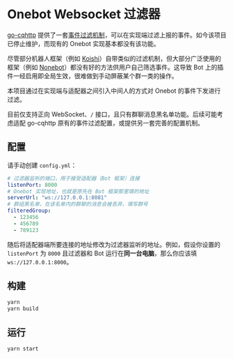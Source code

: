 # Onebot Websocket 过滤器

[go-cqhttp](https://github.com/Mrs4s/go-cqhttp) 提供了一套[事件过滤机制](https://docs.go-cqhttp.org/guide/eventfilter.html)，可以在实现端过滤上报的事件。如今该项目已停止维护，而现有的 Onebot 实现基本都没有该功能。

尽管部分机器人框架（例如 [Koishi](https://koishi.chat)）自带类似的过滤机制，但大部分广泛使用的框架（例如 [Nonebot](https://nonebot.dev)）都没有好的方法供用户自己筛选事件。这导致 Bot 上的插件一经启用即全局生效，很难做到手动屏蔽某个群一类的操作。

本项目通过在实现端与适配器之间引入中间人的方式对 Onebot 的事件下发进行过滤。

目前仅支持正向 WebSocket、`/` 接口，且只有群聊消息黑名单功能。后续可能考虑适配 go-cqhttp 原有的事件过滤配置，或提供另一套完善的配置机制。

## 配置

请手动创建 `config.yml`：

```yaml
# 过滤器监听的端口，用于接受适配器（Bot 框架）连接
listenPort: 8000
# Onebot 实现地址，也就是原先在 Bot 框架那里填的地址
serverUrl: "ws://127.0.0.1:8081"
# 群组黑名单，在该名单内的群聊的消息会被丢弃，填写群号
filteredGroup:
  - 123456
  - 456789
  - 789123
```

随后将适配器端所要连接的地址修改为过滤器监听的地址。例如，假设你设置的 `listenPort` 为 `8000` 且过滤器和 Bot 运行在**同一台电脑**，那么你应该填 `ws://127.0.0.1:8000`。

## 构建

```sh
yarn
yarn build
```

## 运行

```sh
yarn start
```
